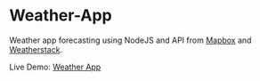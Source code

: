 # Weather-App

Weather app forecasting using NodeJS and API from [Mapbox](https://www.mapbox.com/) and [Weatherstack](https://weatherstack.com/).

Live Demo: [Weather App](https://ari-weather-apps.herokuapp.com/)
